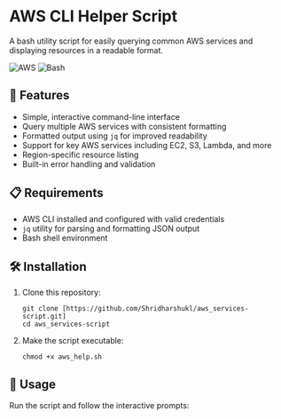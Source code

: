 # AWS CLI Helper Script

A bash utility script for easily querying common AWS services and displaying resources in a readable format.

![AWS](https://img.shields.io/badge/AWS-CLI_Helper-orange)
![Bash](https://img.shields.io/badge/Shell-Bash-green)

## 🚀 Features

- Simple, interactive command-line interface
- Query multiple AWS services with consistent formatting
- Formatted output using `jq` for improved readability
- Support for key AWS services including EC2, S3, Lambda, and more
- Region-specific resource listing
- Built-in error handling and validation

## 📋 Requirements

- AWS CLI installed and configured with valid credentials
- `jq` utility for parsing and formatting JSON output
- Bash shell environment

## 🛠️ Installation

1. Clone this repository:
   ```
   git clone [https://github.com/Shridharshukl/aws_services-script.git]
   cd aws_services-script
   ```

2. Make the script executable:
   ```
   chmod +x aws_help.sh
   ```

## 📖 Usage

Run the script and follow the interactive prompts:

